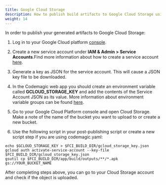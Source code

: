 ```yaml
---
title: Google Cloud Storage
description: How to publish build artifacts to Google Cloud Storage using codemagic.yaml
weight: 14
---
```


In order to publish your generated artifacts to Google Cloud Storage:

1. Log in to your Google Cloud platform [console](https://console.cloud.google.com/). 

2. Create a new service account under **IAM & Admin > Service Accounts**.Find more information about how to create a service account [here](https://docs.codemagic.io/knowledge-base/google-services-authentication/#creating-a-service-account). 

3. Generate a key as JSON for the service account. This will cause a JSON key file to be downloaded. 

4. In the Codemagic web app you should create an environment variable called **GCLOUD_STORAGE_KEY** and add the contents of the Service Account JSON as its value. More information about environment variable groups can be found [here](https://docs.codemagic.io/variables/environment-variable-groups/). 

5. Go to your Google Cloud Platform console and open Cloud Storage. Make a note of the name of the bucket you want to upload to or create a new bucket.

6. Use the following script in your post-publishing script or create a new script step if you are using codemagic.yaml:

```
echo $GCLOUD_STORAGE_KEY > $FCI_BUILD_DIR/gcloud_storage_key.json
gcloud auth activate-service-account --key-file $FCI_BUILD_DIR/gcloud_storage_key.json
gsutil cp $FCI_BUILD_DIR/app/build/outputs/**/*.apk gs://YOUR_BUCKET_NAME
```

After completing steps above, you can go to your Cloud Storage account and check if the object is uploaded. 
